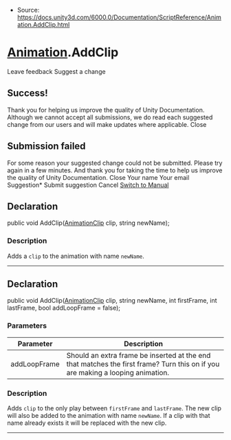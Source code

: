* Source: https://docs.unity3d.com/6000.0/Documentation/ScriptReference/Animation.AddClip.html

#  [Animation](https://docs.unity3d.com/6000.0/Documentation/ScriptReference/Animation.html).AddClip
Leave feedback
Suggest a change
## Success!
Thank you for helping us improve the quality of Unity Documentation. Although we cannot accept all submissions, we do read each suggested change from our users and will make updates where applicable.
Close
## Submission failed
For some reason your suggested change could not be submitted. Please <a>try again</a> in a few minutes. And thank you for taking the time to help us improve the quality of Unity Documentation.
Close
Your name Your email Suggestion* Submit suggestion
Cancel
[Switch to Manual](https://docs.unity3d.com/6000.0/Documentation/Manual/class-Animation.html "Go to Animation Component in the Manual")
## Declaration
public void AddClip([AnimationClip](https://docs.unity3d.com/6000.0/Documentation/ScriptReference/AnimationClip.html) clip, string newName); 
### Description
Adds a `clip` to the animation with name `newName`.
* * *
## Declaration
public void AddClip([AnimationClip](https://docs.unity3d.com/6000.0/Documentation/ScriptReference/AnimationClip.html) clip, string newName, int firstFrame, int lastFrame, bool addLoopFrame = false); 
### Parameters
Parameter | Description  
---|---  
addLoopFrame | Should an extra frame be inserted at the end that matches the first frame? Turn this on if you are making a looping animation.  
### Description
Adds `clip` to the only play between `firstFrame` and `lastFrame`. The new clip will also be added to the animation with name `newName`.
If a clip with that name already exists it will be replaced with the new clip.  
  

* * *
